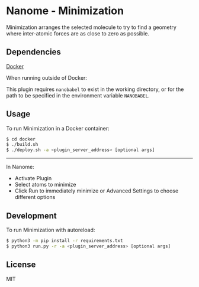 # Nanome - Minimization

Minimization arranges the selected molecule to try to find a geometry where inter-atomic forces are as close to zero as possible.

## Dependencies

[Docker](https://docs.docker.com/get-docker/)

When running outside of Docker:

This plugin requires `nanobabel` to exist in the working directory, or for the path to be specified in the environment variable `NANOBABEL`.

## Usage

To run Minimization in a Docker container:

```sh
$ cd docker
$ ./build.sh
$ ./deploy.sh -a <plugin_server_address> [optional args]
```

---

In Nanome:

- Activate Plugin
- Select atoms to minimize
- Click Run to immediately minimize or Advanced Settings to choose different options

## Development

To run Minimization with autoreload:

```sh
$ python3 -m pip install -r requirements.txt
$ python3 run.py -r -a <plugin_server_address> [optional args]
```

## License

MIT
